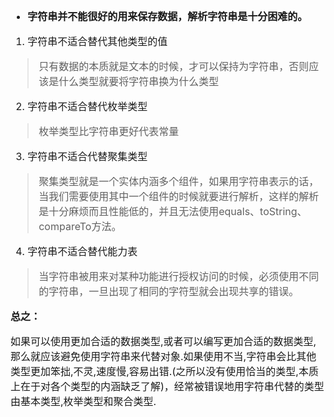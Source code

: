 <font size = "3">

- **字符串并不能很好的用来保存数据，解析字符串是十分困难的。**
1. 字符串不适合替代其他类型的值
> 只有数据的本质就是文本的时候，才可以保持为字符串，否则应该是什么类型就要将字符串换为什么类型
2. 字符串不适合替代枚举类型
> 枚举类型比字符串更好代表常量
3. 字符串不适合代替聚集类型
> 聚集类型就是一个实体内涵多个组件，如果用字符串表示的话，当我们需要使用其中一个组件的时候就要进行解析，这样的解析是十分麻烦而且性能低的，并且无法使用equals、toString、compareTo方法。
4. 字符串不适合替代能力表
> 当字符串被用来对某种功能进行授权访问的时候，必须使用不同的字符串，一旦出现了相同的字符型就会出现共享的错误。

**总之：**

如果可以使用更加合适的数据类型,或者可以编写更加合适的数据类型,那么就应该避免使用字符串来代替对象.如果使用不当,字符串会比其他类型更加笨拙,不灵,速度慢,容易出错.(之所以没有使用恰当的类型,本质上在于对各个类型的内涵缺乏了解)，经常被错误地用字符串代替的类型由基本类型,枚举类型和聚合类型.
</font>